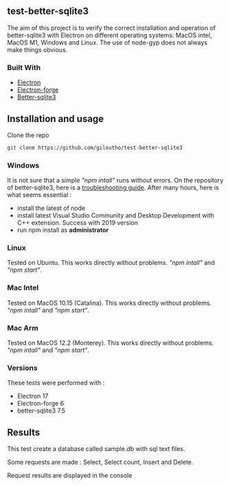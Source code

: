 ## test-better-sqlite3

The aim of this project is to verify the correct installation and operation of better-sqlite3 with Electron on different operating systems: MacOS intel, MacOS M1, Windows and Linux. The use of node-gyp does not always make things obvious.

### Built With

* [Electron](https://www.electronjs.org/)
* [Electron-forge](https://github.com/electron-userland/electron-forge)
* [Better-sqlite3](https://github.com/JoshuaWise/better-sqlite3)


## Installation and usage
 
Clone the repo
```sh
git clone https://github.com/giloutho/test-better-sqlite3
```

### Windows
It is not sure that a simple _"npm intall"_ runs without errors. On the repository of better-sqlite3, here is a [troubleshooting guide](https://github.com/JoshuaWise/better-sqlite3/blob/master/docs/troubleshooting.md). After many hours, here is what seems essential :
* install the latest of node
* install latest Visual Studio Community and Desktop Development with C++ extension. Success with 2019 version
* run npm install as __administrator__

### Linux
Tested on Ubuntu. This works directly without problems. _"npm intall"_ and _"npm start"_.

### Mac Intel
Tested on MacOS 10.15 (Catalina). This works directly without problems. _"npm intall"_ and _"npm start"_.

### Mac Arm
Tested on MacOS 12.2 (Monterey). This works directly without problems. _"npm intall"_ and _"npm start"_.

### Versions
These tests were performed with : 
* Electron 17
* Electron-forge 6
* better-sqlite3 7.5

## Results
This test create a database called sample.db with sql text files.

Some requests are made : Select, Select count, Insert and Delete.

Request results are displayed in the console
